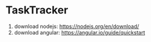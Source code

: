 # TaskTracker

1. download nodejs: https://nodejs.org/en/download/
2. download angular: https://angular.io/guide/quickstart
